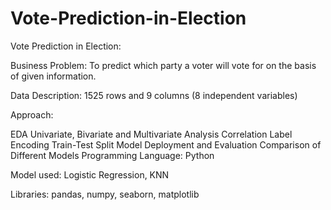 # Vote-Prediction-in-Election
Vote Prediction in Election:

Business Problem: To predict which party a voter will vote for on the basis of given information.

Data Description: 1525 rows and 9 columns (8 independent variables)

Approach:

EDA
Univariate, Bivariate and Multivariate Analysis
Correlation
Label Encoding
Train-Test Split
Model Deployment and Evaluation
Comparison of Different Models
Programming Language: Python

Model used: Logistic Regression, KNN

Libraries: pandas, numpy, seaborn, matplotlib
